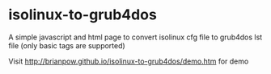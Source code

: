 # isolinux-to-grub4dos
A simple javascript and html page to convert isolinux cfg file to grub4dos lst file (only basic tags are supported)

Visit http://brianpow.github.io/isolinux-to-grub4dos/demo.htm for demo
